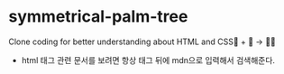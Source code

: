# symmetrical-palm-tree
Clone coding for better understanding about HTML and CSS🦴 + 🦚 -> 🧞‍♂️

- html 태그 관련 문서를 보려면 항상 태그 뒤에 mdn으로 입력해서 검색해준다.
